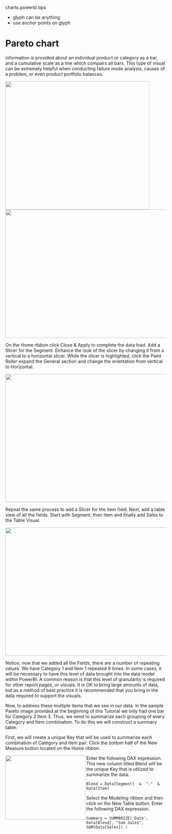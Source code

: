 charts.powerbi.tips

- glyph can be anything
- use anchor points on glyph


# Pareto chart

information is provided about an individual product or category as a bar, and a cumulative scale as a line which compairs all bars.  This type of visual can be extremely helpful when conducting failure mode analysis, causes of a problem, or even product portfolio balances. 

<img align="left" width="450" height="400" src="https://powerbi.tips/wp-content/uploads/2016/10/Pareto-Final-Product.png">

<img align="center" width="650" height="400" src="https://powerbi.tips/wp-content/uploads/2016/10/Load-Data-to-Query-Editor.png">


On the Home ribbon click Close & Apply to complete the data load.
Add a Slicer for the Segment.  Enhance the look of the slicer by changing it from a vertical to a horizontal slicer.  While the slicer is highlighted, click the Paint Roller expand the General section and change the orientation from vertical to Horizontal.

<img align="center" width="650" height="400" src="https://powerbi.tips/wp-content/uploads/2016/10/Segment-Slicer.png">


Repeat the same process to add a Slicer for the item field. Next, add a table view of all the fields.  Start with Segment, then Item and finally add Sales to the Table Visual. 

<img align="center" width="650" height="400" src="https://powerbi.tips/wp-content/uploads/2016/10/Data-Table.png">


Notice, now that we added all the Fields, there are a number of repeating values.  We have Category 1 and Item 1 repeated 9 times.  In some cases, it will be necessary to have this level of data brought into the data model within PowerBI.  A common reason is that this level of granularity is required for other report pages, or visuals.  It is OK to bring large amounts of data, but as a method of best practice it is recommended that you bring in the data required to support the visuals.

Now, to address these multiple items that we see in our data.  In the sample Pareto image provided at the beginning of this Tutorial we only had one bar for Category 2 Item 3.  Thus, we need to summarize each grouping of every Category and Item combination.  To do this we will construct a summary table.

First, we will create a unique Key that will be used to summarize each combination of Category and Item pair.  Click the bottom half of the New Measure button located on the Home ribbon.

<img align="left" width="250" height="200" src="http://powerbitips.azurewebsites.net/wp-content/uploads/2016/10/Calculated-Column.png">

Enter the following DAX expression.  This new column titled Blend will be the unique Key that is utilized to summarize the data.

```DAX
Blend = Data[Segment]  &  "-"  &  Data[Item]
```

Select the Modeling ribbon and then click on the New Table button.  Enter the following DAX expression.

```DAX
Summary = SUMMARIZE('Data', Data[Blend], "Sum Sales", SUM(Data[Sales]) )
```
